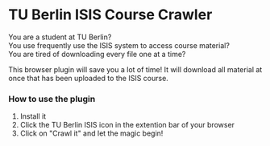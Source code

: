 # TU Berlin ISIS Course Crawler

You are a student at TU Berlin? </br>
You use frequently use the ISIS system to access course material?  </br>
You are tired of downloading every file one at a time?

This browser plugin will save you a lot of time! It will download all material at once that has been uploaded to the ISIS course. 

### How to use the plugin

1. Install it
2. Click the TU Berlin ISIS icon in the extention bar of your browser
3. Click on "Crawl it" and let the magic begin!
